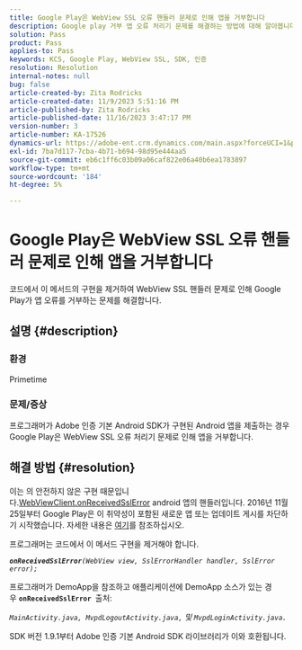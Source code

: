 ```yaml
---
title: Google Play은 WebView SSL 오류 핸들러 문제로 인해 앱을 거부합니다
description: Google play 거부 앱 오류 처리기 문제를 해결하는 방법에 대해 알아봅니다.
solution: Pass
product: Pass
applies-to: Pass
keywords: KCS, Google Play, WebView SSL, SDK, 인증
resolution: Resolution
internal-notes: null
bug: false
article-created-by: Zita Rodricks
article-created-date: 11/9/2023 5:51:16 PM
article-published-by: Zita Rodricks
article-published-date: 11/16/2023 3:47:17 PM
version-number: 3
article-number: KA-17526
dynamics-url: https://adobe-ent.crm.dynamics.com/main.aspx?forceUCI=1&pagetype=entityrecord&etn=knowledgearticle&id=12e77291-287f-ee11-8179-6045bd006b4b
exl-id: 7ba7d117-7cba-4b71-b694-98d95e444aa5
source-git-commit: eb6c1ff6c03b09a06caf822e06a40b6ea1783897
workflow-type: tm+mt
source-wordcount: '184'
ht-degree: 5%

---
```


# Google Play은 WebView SSL 오류 핸들러 문제로 인해 앱을 거부합니다


코드에서 이 메서드의 구현을 제거하여 WebView SSL 핸들러 문제로 인해 Google Play가 앱 오류를 거부하는 문제를 해결합니다.

## 설명 {#description}


### <b>환경</b>

Primetime



### <b>문제/증상</b>

프로그래머가 Adobe 인증 기본 Android SDK가 구현된 Android 앱을 제출하는 경우 Google Play은 WebView SSL 오류 처리기 문제로 인해 앱을 거부합니다.


## 해결 방법 {#resolution}


이는 의 안전하지 않은 구현 때문입니다.[WebViewClient.onReceivedSslError](https://developer.android.com/reference/android/webkit/WebViewClient.html#onReceivedSslError%28android.webkit.WebView,%20android.webkit.SslErrorHandler,%20android.net.http.SslError%29) android 앱의 핸들러입니다. 2016년 11월 25일부터 Google Play은 이 취약성이 포함된 새로운 앱 또는 업데이트 게시를 차단하기 시작했습니다. 자세한 내용은 [여기](https://support.google.com/faqs/answer/7071387?hl=en)를 참조하십시오.

프로그래머는 코드에서 이 메서드 구현을 제거해야 합니다.

<b>*`onReceivedSslError`</b>`(WebView view, SslErrorHandler handler, SslError error);`*

프로그래머가 DemoApp을 참조하고 애플리케이션에 DemoApp 소스가 있는 경우 <b>`onReceivedSslError `</b>출처:

*`MainActivity.java, MvpdLogoutActivity.java,` 및 `MvpdLoginActivity.java.`*

SDK 버전 1.9.1부터 Adobe 인증 기본 Android SDK 라이브러리가 이와 호환됩니다.
